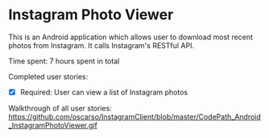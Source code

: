 # Instagram Photo Viewer 

This is an Android application which allows user to download most recent photos from Instagram. It calls Instagram's RESTful API.

Time spent: 7 hours spent in total

Completed user stories:

 * [x] Required: User can view a list of Instagram photos 

 
Walkthrough of all user stories:
https://github.com/oscarso/InstagramClient/blob/master/CodePath_Android_InstagramPhotoViewer.gif


